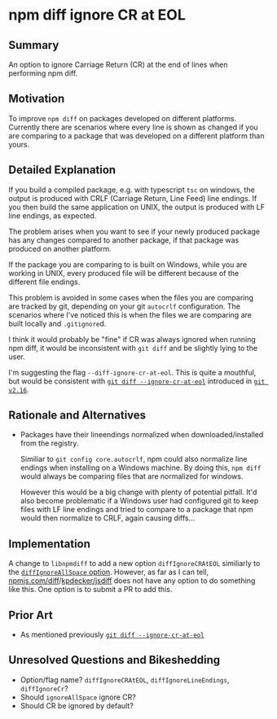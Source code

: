 # npm diff ignore CR at EOL

## Summary

An option to ignore Carriage Return (CR) at the end of lines when performing npm diff.

## Motivation

To improve `npm diff` on packages developed on different platforms. Currently 
there are scenarios where every line is shown as changed if you are comparing
to a package that was developed on a different platform than yours.

## Detailed Explanation

If you build a compiled package, e.g. with typescript `tsc` on windows, the 
output is produced with CRLF (Carriage Return, Line Feed) line endings. 
If you then build the same application on UNIX, the output is produced with
LF line endings, as expected. 

The problem arises when you want to see if your newly produced package has
any changes compared to another package, if that package was produced
on another platform.

If the package you are comparing to is built on Windows, while you are
working in UNIX, every produced file will be different because of the different
file endings.

This problem is avoided in some cases when the files you are comparing are
tracked by git, depending on your git `autocrlf` configuration. The 
scenarios where I've noticed this is when the files we are comparing are built
locally and `.gitignore`d.

I think it would probably be "fine" if CR was always ignored when running
npm diff, it would be inconsistent with `git diff` and be slightly lying
to the user. 

I'm suggesting the flag `--diff-ignore-cr-at-eol`. This is quite a mouthful,
but would be consistent with 
[`git diff --ignore-cr-at-eol`](https://github.com/git/git/commit/e9282f02b2f21118f3383608718e38efc3d967e1)
introduced in
[`git v2.16`](https://git-scm.com/docs/git-diff/2.16.6). 

## Rationale and Alternatives

* Packages have their lineendings normalized when downloaded/installed from
  the registry. 

  Similiar to `git config core.autocrlf`, npm could also normalize line
  endings when installing on a Windows machine. By doing this, 
  `npm diff` would always be comparing files that are normalized for windows.

  However this would be a big change with plenty of potential pitfall. It'd
  also become problematic if a Windows user had configured git to keep files
  with LF line endings and tried to compare to a package that npm would then
  normalize to CRLF, again causing diffs...

## Implementation

A change to `libnpmdiff` to add a new option `diffIgnoreCRAtEOL` similiarly
to the 
[`diffIgnoreAllSpace` option](https://github.com/npm/cli/blob/892b66eba9f21dbfbc250572d437141e39a6de24/workspaces/libnpmdiff/lib/format-diff.js#L76). 
However, as far as I can tell,
[npmjs.com/diff](https://npmjs.com/diff)/[kpdecker/jsdiff](https://github.com/kpdecker/jsdiff/)
does not have any option to do something like this. One option is to submit a
PR to add this.

## Prior Art

* As mentioned previously 
  [`git diff --ignore-cr-at-eol`](https://github.com/git/git/commit/e9282f02b2f21118f3383608718e38efc3d967e1)

## Unresolved Questions and Bikeshedding

* Option/flag name? `diffIgnoreCRAtEOL`, `diffIgnoreLineEndings`, `diffIgnoreCr`?
* Should `ignoreAllSpace` ignore CR?
* Should CR be ignored by default?
